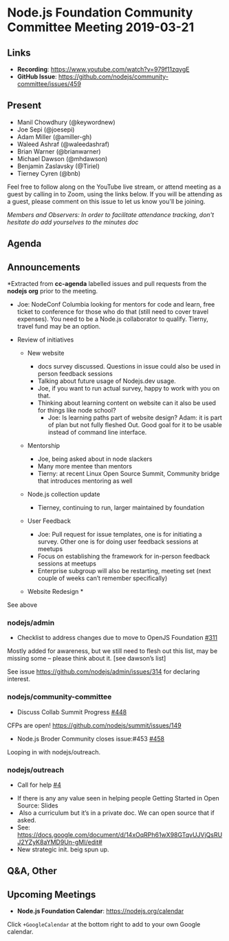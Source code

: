 # Node.js Foundation Community Committee Meeting 2019-03-21

## Links

* **Recording**: https://www.youtube.com/watch?v=979f11zqygE
* **GitHub Issue**: https://github.com/nodejs/community-committee/issues/459

## Present

* Manil Chowdhury (@keywordnew)
* Joe Sepi (@joesepi)
* Adam Miller (@amiller-gh)
* Waleed Ashraf (@waleedashraf)
* Brian Warner (@brianwarner) 
* Michael Dawson (@mhdawson)
* Benjamin Zaslavsky (@Tiriel)
* Tierney Cyren (@bnb)

Feel free to follow along on the YouTube live stream, or attend meeting as a guest 
by calling in to Zoom, using the links below. If you will be attending as a guest, 
please comment on this issue to let us know you'll be joining.

*Members and Observers: In order to facilitate attendance tracking, don't hesitate do add yourselves to the minutes doc*

## Agenda

## Announcements
 
*Extracted from **cc-agenda** labelled issues and pull requests from the **nodejs org** prior to the meeting.

*  Joe: NodeConf Columbia looking for mentors for code and learn, free ticket to conference for
    those who do that (still need to cover travel expenses).  You need to be a Node.js
    collaborator to qualify. Tierny, travel fund may be an option.  

* Review of initiatives
  * New website
    * docs survey discussed.  Questions in issue could also be used in person feedback
      sessions
    * Talking about future usage of Nodejs.dev usage.
    * Joe, if you want to run actual survey, happy to work with you on that.
    * Thinking about learning content on website can it also be used for things like node school?
      * Joe: Is learning paths part of website design?  Adam: it is part of plan but not fully fleshed
         Out.  Good goal for it to be usable instead of command line interface.
  * Mentorship
    * Joe, being asked about in node slackers
    * Many more mentee than mentors
    * Tierny: at recent Linux Open Source Summit, Community bridge that introduces mentoring
       as well

  * Node.js collection update
    * Tierney, continuing to run, larger maintained by foundation
  * User Feedback
    * Joe: Pull request for issue templates, one is for initiating a survey. Other one is for doing
       user feedback sessions at meetups
    * Focus on establishing the framework for in-person feedback sessions at meetups
    * Enterprise subgroup will also be restarting, meeting set (next couple of weeks can’t
      remember specifically)

  * Website Redesign
    * 

See above

### nodejs/admin

* Checklist to address changes due to move to OpenJS Foundation [#311](https://github.com/nodejs/admin/issues/311)

Mostly added for awareness, but we still need to flesh out this list, may be missing some – please think about it. [see dawson’s list]

See issue https://github.com/nodejs/admin/issues/314 for declaring interest.

### nodejs/community-committee

* Discuss Collab Summit Progress [#448](https://github.com/nodejs/community-committee/issues/448)

CFPs are open! https://github.com/nodejs/summit/issues/149

* Node.js Broder Community closes issue:#453 [#458](https://github.com/nodejs/community-committee/issues/458)

Looping in with nodejs/outreach.


### nodejs/outreach

* Call for help [#4](https://github.com/nodejs/outreach/issues/4)
- If there is any any value seen in helping people Getting Started in Open Source:
Slides
-  Also a curriculum but it’s in a private doc. We can open source that if asked.
- See: https://docs.google.com/document/d/14xOqRPh61wX98GTqvUJVjQsRUJ2YZyK8aYMD9Un-gMI/edit#
- New strategic init. beig spun up.

## Q&A, Other

## Upcoming Meetings

* **Node.js Foundation Calendar**: https://nodejs.org/calendar

Click `+GoogleCalendar` at the bottom right to add to your own Google calendar.

